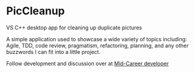 # PicCleanup
VS C++ desktop app for cleaning up duplicate pictures

A simple application used to showcase a wide variety of topics including: Agile, TDD, code review, pragmatism, refactoring, planning, and any other buzzwords I can fit into a little project.

Follow development and discussion over at [Mid-Career developer](http://midcareerdeveloper.com)


